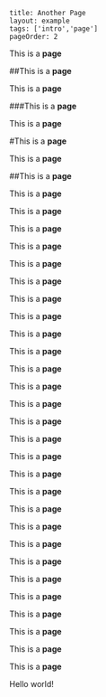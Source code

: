 ```
title: Another Page
layout: example
tags: ['intro','page']
pageOrder: 2
```



This is a **page**

##This is a **page**

This is a **page**

###This is a **page**

This is a **page**

#This is a **page**

This is a **page**

##This is a **page**

This is a **page**

This is a **page**

This is a **page**

This is a **page**

This is a **page**

This is a **page**

This is a **page**

This is a **page**

This is a **page**

This is a **page**

This is a **page**

This is a **page**

This is a **page**

This is a **page**

This is a **page**


This is a **page**

This is a **page**

This is a **page**

This is a **page**

This is a **page**

This is a **page**

This is a **page**

This is a **page**

This is a **page**

This is a **page**

This is a **page**

This is a **page**

This is a **page**

Hello world!